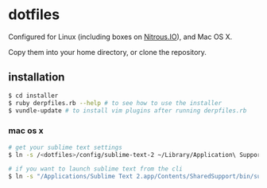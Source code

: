 # dotfiles

Configured for Linux (including boxes on [Nitrous.IO](https://www.nitrous.io/join/Ne4RmyEvhD8)), and Mac OS X.

Copy them into your home directory, or clone the repository.

## installation

```bash
$ cd installer
$ ruby derpfiles.rb --help # to see how to use the installer
$ vundle-update # to install vim plugins after running derpfiles.rb
```
### mac os x

```bash
# get your sublime text settings
$ ln -s /<dotfiles>/config/sublime-text-2 ~/Library/Application\ Support/Sublime\ Text\ 2

# if you want to launch sublime text from the cli
$ ln -s "/Applications/Sublime Text 2.app/Contents/SharedSupport/bin/subl" ~/bin/subl
```

